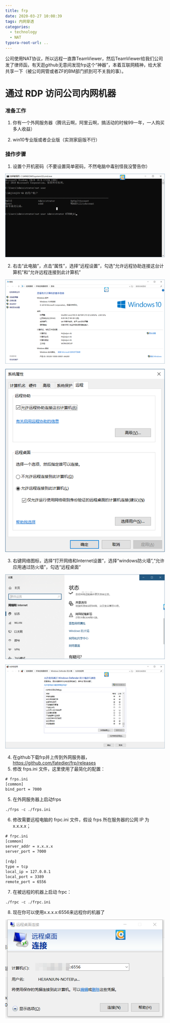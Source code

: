 ```yaml
---
title: frp
date: 2020-03-27 10:08:39
tags: 内网穿透
categories: 
  - technology
  - NAT
typora-root-url: ..
---
```


公司使用NAT协议，所以远程一直靠TeamViewer，然后TeamViewer给我们公司发了律师函，有天逛github无意间发现frp这个“神器”，本着互联网精神，给大家共享一下（被公司网管或者ZF的BM部门抓到可不关我的事）。
<!--more-->
# 通过 RDP 访问公司内网机器

### 准备工作

1. 你有一个外网服务器（腾讯云啊，阿里云啊，搞活动的时候99一年，一人购买多人收益）

2. win10专业版或者企业版（实测家庭版不行）

### 操作步骤

1. 设置个开机密码（不要设置简单密码，不然电脑中毒别怪我没警告你）

 ![win10设置开机密码](/images/win10setpassword.png)

2. 右击“此电脑”，点击“属性”，选择“远程设置”，勾选“允许远程协助连接这台计算机”和“允许远程连接到此计算机”

 ![rdp1](/images/rdp1.png)

 ![rdp2](/images/rdp2.png)

3. 右键网络图标，选择“打开网络和Internet设置”，选择“windows防火墙”,“允许应用通过防火墙”，勾选“远程桌面“

 ![firewall1](/images/firewall1.png)

 ![firewall2](/images/firewall2.png)

4. 在github下载frp并上传到外网服务器，https://github.com/fatedier/frp/releases
5. 修改 frps.ini 文件，这里使用了最简化的配置：

 ```
 # frps.ini
 [common]
 bind_port = 7000
 ```

5. 在外网服务器上启动frps
 ```
 ./frps -c ./frps.ini
 ```
6. 修改需要远程电脑的 frpc.ini 文件，假设 frps 所在服务器的公网 IP 为 x.x.x.x；

 ```
 # frpc.ini
 [common]
 server_addr = x.x.x.x
 server_port = 7000

 [rdp]
 type = tcp
 local_ip = 127.0.0.1
 local_port = 3389
 remote_port = 6556
 ```

7. 在被远程的机器上启动 frpc：

 ```
 ./frpc -c ./frpc.ini
 ```

8. 现在你可以使用x.x.x.x:6556来远程你的机器了

 ![rdp3](/images/rdp3.png)